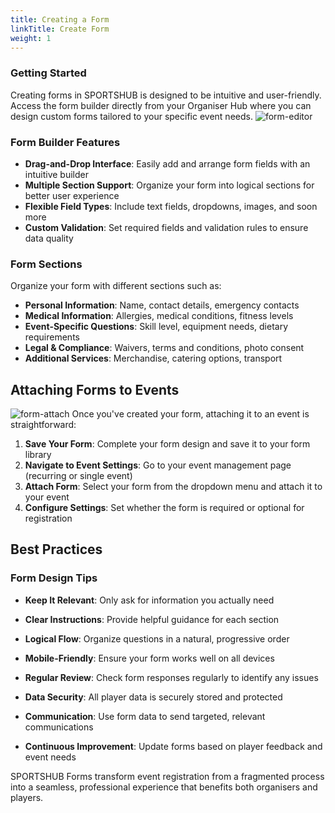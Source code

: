 ```yaml
---
title: Creating a Form
linkTitle: Create Form
weight: 1
---
```


### Getting Started

Creating forms in SPORTSHUB is designed to be intuitive and user-friendly. Access the form builder directly from your Organiser Hub where you can design custom forms tailored to your specific event needs.
![form-editor](/images/docs/organisers/organiser-hub/form-editor.png)

### Form Builder Features

- **Drag-and-Drop Interface**: Easily add and arrange form fields with an intuitive builder
- **Multiple Section Support**: Organize your form into logical sections for better user experience
- **Flexible Field Types**: Include text fields, dropdowns, images, and soon more
- **Custom Validation**: Set required fields and validation rules to ensure data quality

### Form Sections

Organize your form with different sections such as:

- **Personal Information**: Name, contact details, emergency contacts
- **Medical Information**: Allergies, medical conditions, fitness levels
- **Event-Specific Questions**: Skill level, equipment needs, dietary requirements
- **Legal & Compliance**: Waivers, terms and conditions, photo consent
- **Additional Services**: Merchandise, catering options, transport

## Attaching Forms to Events

![form-attach](/images/docs/organisers/organiser-hub/form-attach.png)
Once you've created your form, attaching it to an event is straightforward:

1. **Save Your Form**: Complete your form design and save it to your form library
2. **Navigate to Event Settings**: Go to your event management page (recurring or single event)
3. **Attach Form**: Select your form from the dropdown menu and attach it to your event
4. **Configure Settings**: Set whether the form is required or optional for registration

## Best Practices

### Form Design Tips

- **Keep It Relevant**: Only ask for information you actually need
- **Clear Instructions**: Provide helpful guidance for each section
- **Logical Flow**: Organize questions in a natural, progressive order
- **Mobile-Friendly**: Ensure your form works well on all devices

- **Regular Review**: Check form responses regularly to identify any issues
- **Data Security**: All player data is securely stored and protected
- **Communication**: Use form data to send targeted, relevant communications
- **Continuous Improvement**: Update forms based on player feedback and event needs

SPORTSHUB Forms transform event registration from a fragmented process into a seamless, professional experience that benefits both organisers and players.
